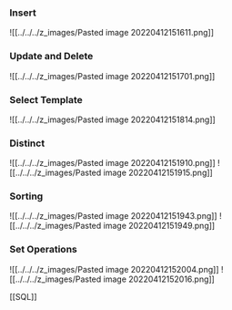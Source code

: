 ### Insert
![[../../../z_images/Pasted image 20220412151611.png]]

### Update and Delete
![[../../../z_images/Pasted image 20220412151701.png]]

### Select Template
![[../../../z_images/Pasted image 20220412151814.png]]

### Distinct
![[../../../z_images/Pasted image 20220412151910.png]]
![[../../../z_images/Pasted image 20220412151915.png]]

### Sorting
![[../../../z_images/Pasted image 20220412151943.png]]
![[../../../z_images/Pasted image 20220412151949.png]]

### Set Operations
![[../../../z_images/Pasted image 20220412152004.png]]
![[../../../z_images/Pasted image 20220412152016.png]]

[[SQL]]